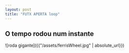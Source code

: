 ```yaml
---
layout: post
title: "FUTX APERTA loop"
---
```

## O tempo rodou num instante

![roda gigante]({{"/assets/ferrisWheel.jpg" | absolute_url}})
